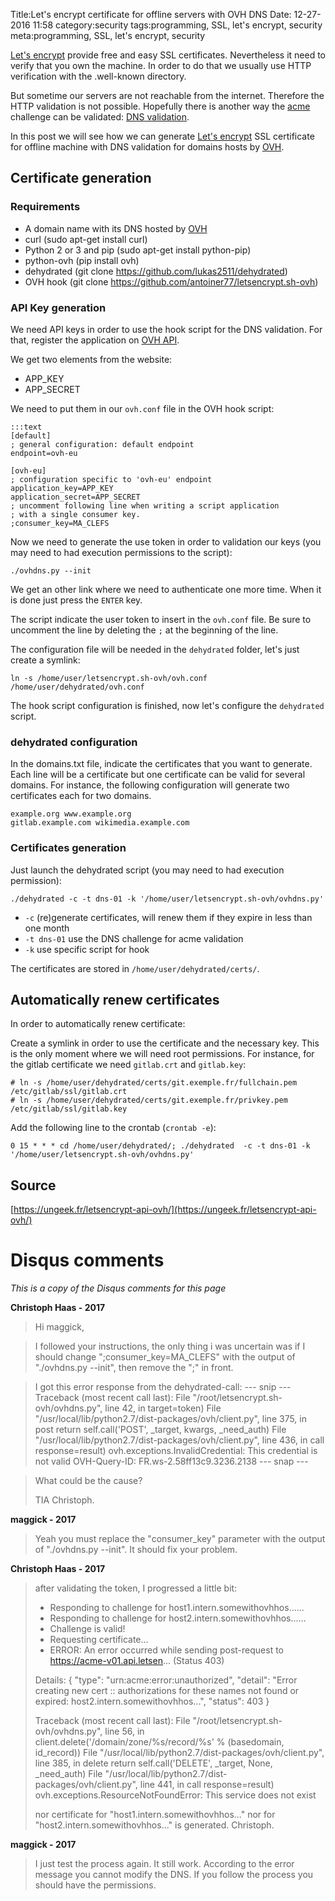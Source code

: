 Title:Let's encrypt certificate for offline servers with OVH DNS
Date: 12-27-2016 11:58
category:security
tags:programming, SSL, let's encrypt, security
meta:programming, SSL, let's encrypt, security

[Let's encrypt](https://letsencrypt.org/) provide free and easy SSL certificates. Nevertheless it need to verify that
you own the machine. In order to do that we usually use HTTP verification with
the .well-known directory.

But sometime our servers are not reachable from the internet. Therefore the HTTP
validation is not possible. Hopefully there is another way the [acme](https://letsencrypt.github.io/acme-spec/) challenge can be
validated: [DNS validation](https://letsencrypt.github.io/acme-spec/#rfc.section.7.4).

In this post we will see how we can generate [Let's encrypt](https://letsencrypt.org/) SSL certificate for
offline machine with DNS validation for domains hosts by [OVH](https://ovh.com).

<!-- PELICAN_END_SUMMARY -->

## Certificate generation

### Requirements

 * A domain name with its DNS hosted by [OVH](https://ovh.com)
 * curl (sudo apt-get install curl)
 * Python 2 or 3 and pip (sudo apt-get install python-pip)
 * python-ovh (pip install ovh)
 * dehydrated (git clone https://github.com/lukas2511/dehydrated)
 * OVH hook (git clone https://github.com/antoiner77/letsencrypt.sh-ovh)

### API Key generation

We need API keys in order to use the hook script for the DNS validation. For
that, register the application on [OVH API](https://eu.api.ovh.com/createApp/).

We get two elements from the website:
* APP_KEY
* APP_SECRET

We need to put them in our `ovh.conf` file in the OVH hook script:

    :::text
    [default]
    ; general configuration: default endpoint
    endpoint=ovh-eu

    [ovh-eu]
    ; configuration specific to 'ovh-eu' endpoint
    application_key=APP_KEY
    application_secret=APP_SECRET
    ; uncomment following line when writing a script application
    ; with a single consumer key.
    ;consumer_key=MA_CLEFS

Now we need to generate the use token in order to validation our keys (you may
need to had execution permissions to the script):

    ./ovhdns.py --init

We get an other link where we need to authenticate one more time. When it is
done just press the `ENTER` key.

The script indicate the user token to insert in the `ovh.conf` file. Be sure to
uncomment the line by deleting the `;` at the beginning of the line.

The configuration file will be needed in the `dehydrated` folder, let's just
create a symlink:

    ln -s /home/user/letsencrypt.sh-ovh/ovh.conf /home/user/dehydrated/ovh.conf

The hook script configuration is finished, now let's configure the `dehydrated`
script.

### dehydrated configuration

In the domains.txt file, indicate the certificates that you want to generate.
Each line will be a certificate but one certificate can be valid for several
domains. For instance, the following configuration will generate two certificates
each for two domains.

    example.org www.example.org
    gitlab.example.com wikimedia.example.com

### Certificates generation

Just launch the dehydrated script (you may need to had execution permission):

    ./dehydrated -c -t dns-01 -k '/home/user/letsencrypt.sh-ovh/ovhdns.py'

 * `-c` (re)generate certificates, will renew them if they expire in less than one month
 * `-t dns-01` use the DNS challenge for acme validation
 * `-k` use specific script for hook

The certificates are stored in `/home/user/dehydrated/certs/`.


## Automatically renew certificates

In order to automatically renew certificate:

Create a symlink in order to use the certificate and the necessary key. This
is the only moment where we will need root permissions. For
instance, for the gitlab certificate we need `gitlab.crt` and `gitlab.key`:

    # ln -s /home/user/dehydrated/certs/git.exemple.fr/fullchain.pem /etc/gitlab/ssl/gitlab.crt
    # ln -s /home/user/dehydrated/certs/git.exemple.fr/privkey.pem /etc/gitlab/ssl/gitlab.key

Add the following line to the crontab (`crontab -e`):

    0 15 * * * cd /home/user/dehydrated/; ./dehydrated  -c -t dns-01 -k '/home/user/letsencrypt.sh-ovh/ovhdns.py'

## Source

[https://ungeek.fr/letsencrypt-api-ovh/](https://ungeek.fr/letsencrypt-api-ovh/)


# Disqus comments

*This is a copy of the Disqus comments for this page*

 **Christoph Haas - 2017**

> Hi maggick,

> I followed your instructions, the only thing i was uncertain was if I should change ";consumer_key=MA_CLEFS" with the output of "./ovhdns.py --init", then remove the ";" in front.

> I got this error response from the dehydrated-call:
> --- snip ---
> Traceback (most recent call last):
> File "/root/letsencrypt.sh-ovh/ovhdns.py", line 42, in <module>
> target=token)
> File "/usr/local/lib/python2.7/dist-packages/ovh/client.py", line 375, in post
> return self.call('POST', _target, kwargs, _need_auth)
> File "/usr/local/lib/python2.7/dist-packages/ovh/client.py", line 436, in call
> response=result)
> ovh.exceptions.InvalidCredential: This credential is not valid
> OVH-Query-ID: FR.ws-2.58ff13c9.3236.2138
> --- snap ---

> What could be the cause?
>
> TIA
> Christoph.

 **maggick - 2017**

> Yeah you must replace the "consumer_key" parameter with the output of "./ovhdns.py --init".
> It should fix your problem.

**Christoph Haas - 2017**

> after validating the token, I progressed a little bit:
>
> + Responding to challenge for host1.intern.somewithovhhos......
> + Responding to challenge for host2.intern.somewithovhhos......
> + Challenge is valid!
> + Requesting certificate...
> + ERROR: An error occurred while sending post-request to https://acme-v01.api.letsen... (Status 403)
>
> Details:
> {
> "type": "urn:acme:error:unauthorized",
> "detail": "Error creating new cert :: authorizations for these names not found or expired: host2.intern.somewithovhhos...",
> "status": 403
> }
>
> Traceback (most recent call last):
> File "/root/letsencrypt.sh-ovh/ovhdns.py", line 56, in <module>
> client.delete('/domain/zone/%s/record/%s' % (basedomain, id_record))
> File "/usr/local/lib/python2.7/dist-packages/ovh/client.py", line 385, in delete
> return self.call('DELETE', _target, None, _need_auth)
> File "/usr/local/lib/python2.7/dist-packages/ovh/client.py", line 441, in call
> response=result)
> ovh.exceptions.ResourceNotFoundError: This service does not exist
>
> nor certificate for "host1.intern.somewithovhhos..." nor for "host2.intern.somewithovhhos..." is generated.
> Christoph.

 **maggick - 2017**

> I just test the process again. It still work.
> According to the error message you cannot modify the DNS. If you follow the process you should have the permissions.
